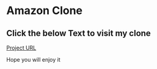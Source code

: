 # Amazon Clone #
## Click the below Text to visit my clone 
[Project URL](https://clone-84004.web.app/)

Hope you will enjoy it
